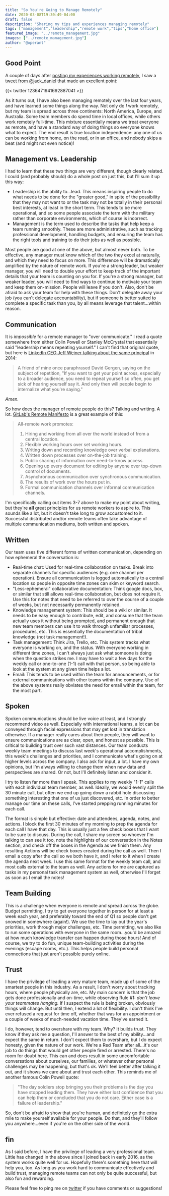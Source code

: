 ```yaml
---
title: "So You're Going to Manage Remotely"
date: 2020-03-08T19:30:49-04:00
draft: false
description: "Sharing my tips and experiences managing remotely"
tags: ["management","leadership","remote work","tips","home office"]
featured_image: "../remote_management.jpg"
images: ["../remote_management.jpg"]
author: "@operant"
---
```

## Good Point

A couple of days after [posting my experiences working remotely](../so-youre-going-to-work-remotely), I saw a [tweet from @jack_daniel](https://twitter.com/jack_daniel/status/1236471941692887041) that made an excellent point:

{{< twitter 1236471941692887041 >}}

As it turns out, I have also been managing remotely over the last four years, and have learned some things along the way. Not only do _I_ work remotely, but my team is spread across three continents: North America, Europe, and Australia. Some team members do spend time in local offices, while others work remotely full-time. This mixture essentially means we treat everyone as remote, and have a standard way of doing things so everyone knows what to expect. The end result is true location independence: any one of us can be working from home, on the road, or in an office, and nobody skips a beat (and might not even notice)!

## Management vs. Leadership

I had to learn that these two things are very different, though clearly related. I could (and probably should) do a whole post on just this, but I'll sum it up this way:

* Leadership is the ability to…lead. This means inspiring people to do what needs to be done for the "greater good," in spite of the possibility that they may not want to or the task may not be totally in their personal best interests, at least in the short term. This tends to be more operational, and so some people associate the term with the military rather than corporate environments, which of course is incorrect.
* Management is the term used to describe the tasks that help keep a team running smoothly.  These are more administrative, such as tracking professional development, handling budgets, and ensuring the team has the right tools and training to do their jobs as well as possible.

Most people are good at one of the above, but almost never both. To be effective, any manager must know which of the two they excel at naturally, and which they need to focus on more. This difference will be dramatically amplified by the nature of remote work. If you're a strong leader, but weaker manager, you will need to double your effort to keep track of the important details that your team is counting on you for. If you're a strong manager, but weaker leader, you will need to find ways to continue to motivate your team and keep them on-mission. People will leave if you don't. Also, don't be afraid to ask your team for help with these things. Don't delegate away your job (you can't delegate accountability), but if someone is better suited to complete a specific task than you, by all means leverage that talent…within reason.

## Communication

It is _*impossible*_ for a remote manager to "over communicate." I read a quote somewhere from either Colin Powell or Stanley McCrystal that essentially said "leadership means repeating yourself." I can't find that original quote, but here is [LinkedIn CEO Jeff Weiner talking about the same principal](https://www.businessinsider.com/linkedin-ceo-jeff-weiner-on-leadership-2014-9?op=1) in 2014:

> A friend of mine once paraphrased David Gergen, saying on the subject of repetition, "If you want to get your point across, especially to a broader audience, you need to repeat yourself so often, you get sick of hearing yourself say it. And only then will people begin to internalize what you're saying."

_Amen._

So how does the manager of remote people do this? Talking and writing. A lot. [GitLab's Remote Manifesto](https://about.gitlab.com/company/culture/all-remote/guide/) is a great example of this:

> All-remote work promotes:
>
> 1. Hiring and working from all over the world instead of from a central location.
> 2. Flexible working hours over set working hours.
> 3. Writing down and recording knowledge over verbal explanations.
> 4. Written down processes over on-the-job training.
> 5. Public sharing of information over need-to-know access.
> 6. Opening up every document for editing by anyone over top-down control of documents.
> 7. Asynchronous communication over synchronous communication.
> 8. The results of work over the hours put in.
> 9. Formal communication channels over informal communication channels.

I'm specifically calling out items 3-7 above to make my point about writing, but they're **all** great principles for us remote workers to aspire to. This sounds like a lot, but it doesn't take long to grow accustomed to it. Successful distributed and/or remote teams often take advantage of multiple communication mediums, both written and spoken.

## Written

Our team uses five different forms of written communication, depending on how ephemeral the conversation is:

* Real-time chat: Used for real-time collaboration on tasks. Break into separate channels for specific audiences (e.g. one channel per operation). Ensure all communication is logged automatically to a central location so people in opposite time zones can skim or keyword search.
* "Less-ephemeral" collaborative documentation: Think google docs, box, or similar that still allows real-time collaboration, but does not require it. Use this for notes that need to be referred to over the course of a couple of weeks, but not necessarily permanently retained.
* Knowledge management system: This should be a wiki or similar. It needs to be easy enough to contribute, edit, and consume that the team actually uses it without being prompted, and permanent enough that new team members can use it to walk through unfamiliar processes, procedures, etc. This is essentially the documentation of tribal knowledge (not task management!).
* Task management: Think Jira, Trello, etc. This system tracks what everyone is working on, and the status. With everyone working in different time zones, I can't always just ask what someone is doing when the question strikes me. I may have to wait a few days for the weekly call or one-to-one (1-1) call with that person, so being able to look at the system at any given time helps a lot.
* Email: This tends to be used within the team for announcements, or for external communications with other teams within the company.  Use of the above systems really obviates the need for email within the team, for the most part.

## Spoken

Spoken communications should be live voice at least, and I strongly recommend video as well. Especially with international teams, a lot can be conveyed through facial expressions that may get lost in translation otherwise. If a manager really cares about their people, they will want to ensure communications are as clear, open, and honest as possible. This is critical to building trust over such vast distances. Our team conducts weekly team meetings to discuss last week's operational accomplishments, this week's challenges and priorities, and I communicate what's going on at higher levels across the company. I also ask for input, a lot. I have my own opinions, but I'm always willing to change them when new data and perspectives are shared. Or not, but I'll definitely listen and consider it.

I try to listen far more than I speak. This applies to my weekly "1-1" calls with each individual team member, as well. Ideally, we would evenly split the 30 minute call, but often we end up going down a rabbit hole discussing something interesting that one of us just discovered, etc. In order to better manage our time on these calls, I've started prepping running minutes for each call.

The format is simple but effective: date and attendees, agenda, notes, and actions. I block the first 30 minutes of my morning to prep the agenda for each call I have that day. This is usually just a few check boxes that I want to be sure to discuss. During the call, I share my screen so whoever I'm talking to can see it too, note the highlights of our conversation in the Notes section, and check off the boxes in the Agenda as we finish them. Any resulting Actions will be check boxes created during the call as well. Then I email a copy after the call so we both have it, and I refer to it when I create the agenda next week. I use this same format for the weekly team call, and most calls external to the team as well. Any actions for me are captured as tasks in my personal task management system as well, otherwise I'll forget as soon as I email the notes!

## Team Building

This is a challenge when everyone is remote and spread across the globe. Budget permitting, I try to get everyone together in person for at least a week each year, and preferably toward the end of Q1 so people don't get snowed in somewhere (again!). We use the time to lay out the year's priorities, work through major challenges, etc. Time permitting, we also like to run some operations with everyone in the same room…you'd be amazed at how much knowledge transfer can happen during those hours! And of course, we try to do fun, unique team-building activities during the evenings (escape rooms, etc.). This helps people build personal connections that just aren't possible purely online.

## Trust

I have the privilege of leading a very mature team, made up of some of the smartest people in this industry. As a result, I don't worry about tracking hours, where people physically are, etc. My main concern is that the job gets done professionally and on-time, while observing Rule #1: _don't leave your teammates hanging._ If I suspect the rule is being broken, obviously things will change. But until then, I extend a lot of flexibility. I don't think I've ever refused a request for time off, whether that was for an appointment or a couple of weeks of much-needed vacation time. They've earned it.

I do, however, tend to overshare with my team. Why? It builds trust. They know if they ask me a question, I'll answer to the best of my ability…and expect the same in return. I don't expect them to overshare, but I do expect honesty, given the nature of our work. We're a Red Team after all…it's our job to do things that would get other people fired or arrested. There's no room for doubt here. This can and does result in some uncomfortable conversations about ourselves, our families, or whatever other personal challenges may be happening, but that's ok. We'll feel better after talking it out, and it shows we care about and trust each other. This reminds me of another famous Colin Powell quote:

> "The day soldiers stop bringing you their problems is the day you have stopped leading them. They have either lost confidence that you can help them or concluded that you do not care. Either case is a failure of leadership."

So, don't be afraid to show that you're human, and definitely go the extra mile to make yourself available for your people. Do that, and they'll follow you anywhere…even if you're on the other side of the world.

## fin

As I said before, I have the privilege of leading a very professional team. Little has changed in the above since I joined back in early 2016, as the system works quite well for us. Hopefully there's something here that will help you, too. As long as you work hard to communicate effectively and build trust, managing remote teams can not only be quite successful, but also fun and rewarding.

Please feel free to ping me on [twitter](https://twitter.com/operant) if you have comments or suggestions!
